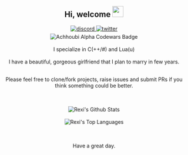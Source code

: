 <div align="center">
<h2> Hi, welcome <img src="https://github.com/abdoachhoubi/abdoachhoubi/blob/main/gifs/Hi.gif" width="30"></h2>
<a href="https://discord.gg/misako" target="_blank">
<img src=[https://img.shields.io/badge/linkedin-%2300acee.svg?color=405DE6&style=for-the-badge&logo=linkedin&logoColor=white alt=discord style="margin-bottom: 5px;](https://img.shields.io/badge/discord-%2300acee.svg?color=FFFFFF&style=for-the-badge&logo=discord&logoColor=white%20alt=discord%20style=%22margin-bottom:%205px;)" />
</a>
  
<a href="https://twitter.com/ZRexiu" target="_blank">
<img src=https://img.shields.io/badge/twitter-%2300acee.svg?color=1DA1F2&style=for-the-badge&logo=twitter&logoColor=white alt=twitter style="margin-bottom: 5px;" />
</a>
 
<br />
<img src="https://www.codewars.com/users/Achhoubi%20Alpha/badges/large" alt="Achhoubi Alpha Codewars Badge">
<br />
  
<br />
I specialize in C(++/#) and Lua(u)
<br />

<br />
I have a beautiful, gorgeous girlfriend that I plan to marry in few years.
<br />
<br />

Please feel free to clone/fork projects, raise issues and submit PRs if you think something could be better.<br />
<br />
<br />

<img align="center" src="https://github-readme-stats.vercel.app/api?username=rexirexii&include_all_commits=true&count_private=true&show_icons=true&line_height=30&title_color=CDB4DB&icon_color=CDB4DB&text_color=D3D3D3&bg_color=0A0A0A" alt="Rexi's Github Stats">
<br />
<br />
<img src="https://github-readme-stats.vercel.app/api/top-langs/?username=rexirexii&layout=compact&theme=dark&bg_color=0A0A0A" alt="Rexi's Top Languages"/>
<br />
<br />
<br />

Have a great day.

</div>
